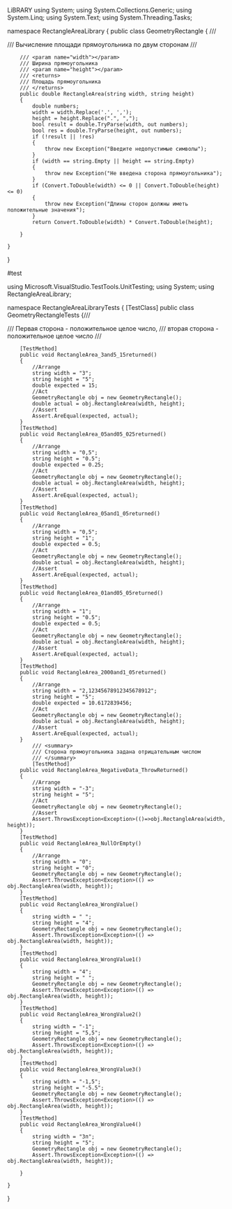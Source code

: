 LiBRARY
using System;
using System.Collections.Generic;
using System.Linq;
using System.Text;
using System.Threading.Tasks;

namespace RectangleAreaLibrary
{
    public class GeometryRectangle
    {
        /// <summary>
        /// Вычисление площади прямоугольника по двум сторонам
        /// </summary>
        
        /// <param name="width"></param>
        /// Ширина прямоугольника 
        /// <param name="height"></param>
        /// <returns>
        /// Площадь прямоугольника
        /// </returns>
        public double RectangleArea(string width, string height)
        {
            double numbers;
            width = width.Replace('.', ',');
            height = height.Replace(".", ",");
            bool result = double.TryParse(width, out numbers);
            bool res = double.TryParse(height, out numbers);
            if (!result || !res)
            {
                throw new Exception("Введите недопустимые символы");
            }
            if (width == string.Empty || height == string.Empty)
            {
                throw new Exception("Не введена сторона прямоугольника");
            }
            if (Convert.ToDouble(width) <= 0 || Convert.ToDouble(height) <= 0)
            {
                throw new Exception("Длины сторон должны иметь положительные значения");
            }
            return Convert.ToDouble(width) * Convert.ToDouble(height);
            
        }
       
    }
}

#test


using Microsoft.VisualStudio.TestTools.UnitTesting;
using System;
using RectangleAreaLibrary;


namespace RectangleAreaLibraryTests
{
    [TestClass]
    public class GeometryRectangleTests
    {/// <summary>
    /// Первая сторона - положительное целое число,
    /// вторая сторона - положительное целое число
    /// </summary>
    
        [TestMethod]
        public void RectangleArea_3and5_15returned()
        {
            //Arrange
            string width = "3";
            string height = "5";
            double expected = 15;
            //Act
            GeometryRectangle obj = new GeometryRectangle();
            double actual = obj.RectangleArea(width, height);
            //Assert
            Assert.AreEqual(expected, actual);
        }
        [TestMethod]
        public void RectangleArea_05and05_025returned()
        {
            //Arrange
            string width = "0,5";
            string height = "0.5";
            double expected = 0.25;
            //Act
            GeometryRectangle obj = new GeometryRectangle();
            double actual = obj.RectangleArea(width, height);
            //Assert
            Assert.AreEqual(expected, actual);
        }
        [TestMethod]
        public void RectangleArea_05and1_05returned()
        {
            //Arrange
            string width = "0,5";
            string height = "1";
            double expected = 0.5;
            //Act
            GeometryRectangle obj = new GeometryRectangle();
            double actual = obj.RectangleArea(width, height);
            //Assert
            Assert.AreEqual(expected, actual);
        }
        [TestMethod]
        public void RectangleArea_01and05_05returned()
        {
            //Arrange
            string width = "1";
            string height = "0.5";
            double expected = 0.5;
            //Act
            GeometryRectangle obj = new GeometryRectangle();
            double actual = obj.RectangleArea(width, height);
            //Assert
            Assert.AreEqual(expected, actual);
        }
        [TestMethod]
        public void RectangleArea_2000and1_05returned()
        {
            //Arrange
            string width = "2,12345678912345678912";
            string height = "5";
            double expected = 10.6172839456;
            //Act
            GeometryRectangle obj = new GeometryRectangle();
            double actual = obj.RectangleArea(width, height);
            //Assert
            Assert.AreEqual(expected, actual);
        }
            /// <summary>
            /// Сторона прямоугольника задана отрицательным числом
            /// </summary>
            [TestMethod]
        public void RectangleArea_NegativeData_ThrowReturned()
        {
            //Arrange
            string width = "-3";
            string height = "5";
            //Act
            GeometryRectangle obj = new GeometryRectangle();
            //Assert
            Assert.ThrowsException<Exception>(()=>obj.RectangleArea(width, height));
        }
        [TestMethod]
        public void RectangleArea_NullOrEmpty()
        {
            //Arrange
            string width = "0";
            string height = "0";
            GeometryRectangle obj = new GeometryRectangle();
            Assert.ThrowsException<Exception>(() => obj.RectangleArea(width, height));
        }
        [TestMethod]
        public void RectangleArea_WrongValue()
        {
            string width = " ";
            string height = "4";
            GeometryRectangle obj = new GeometryRectangle();
            Assert.ThrowsException<Exception>(() => obj.RectangleArea(width, height));
        }
        [TestMethod]
        public void RectangleArea_WrongValue1()
        {
            string width = "4";
            string height = " ";
            GeometryRectangle obj = new GeometryRectangle();
            Assert.ThrowsException<Exception>(() => obj.RectangleArea(width, height));
        }
        [TestMethod]
        public void RectangleArea_WrongValue2()
        {
            string width = "-1";
            string height = "5,5";
            GeometryRectangle obj = new GeometryRectangle();
            Assert.ThrowsException<Exception>(() => obj.RectangleArea(width, height));
        }
        [TestMethod]
        public void RectangleArea_WrongValue3()
        {
            string width = "-1,5";
            string height = "-5.5";
            GeometryRectangle obj = new GeometryRectangle();
            Assert.ThrowsException<Exception>(() => obj.RectangleArea(width, height));
        }
        [TestMethod]
        public void RectangleArea_WrongValue4()
        {
            string width = "3п";
            string height = "5";
            GeometryRectangle obj = new GeometryRectangle();
            Assert.ThrowsException<Exception>(() => obj.RectangleArea(width, height));

        }

    }
}

